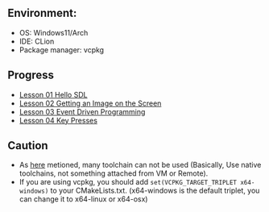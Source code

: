 ## Environment:
* OS: Windows11/Arch
* IDE: CLion
* Package manager: vcpkg

## Progress

* [Lesson 01 Hello SDL](https://lazyfoo.net/tutorials/SDL/01_hello_SDL/index.php)
* [Lesson 02 Getting an Image on the Screen](https://lazyfoo.net/tutorials/SDL/02_getting_an_image_on_the_screen/index.php)
* [Lesson 03 Event Driven Programming](https://lazyfoo.net/tutorials/SDL/03_event_driven_programming/index.php)
* [Lesson 04 Key Presses](https://lazyfoo.net/tutorials/SDL/04_key_presses/index.php)

## Caution

* As [here](https://blog.jetbrains.com/clion/2023/01/support-for-vcpkg-in-clion/) metioned, many toolchain can not be
  used (Basically, Use native toolchains, not something attached from VM or Remote).
* If you are using vcpkg, you should add `set(VCPKG_TARGET_TRIPLET x64-windows)` to your CMakeLists.txt. (x64-windows is
  the default triplet, you can change it to x64-linux or x64-osx)
